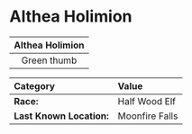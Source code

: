 # Althea Holimion

|Althea Holimion|
| :------: |
|Green thumb|

| Category					| Value					|
| :------ 		 			| :----- 				|
|**Race:**  				|Half Wood Elf			|
|**Last Known Location:**	|Moonfire Falls			|